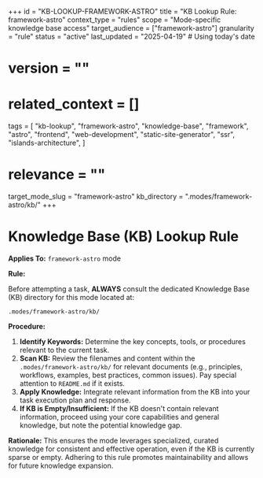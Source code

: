 +++
id = "KB-LOOKUP-FRAMEWORK-ASTRO"
title = "KB Lookup Rule: framework-astro"
context_type = "rules"
scope = "Mode-specific knowledge base access"
target_audience = ["framework-astro"]
granularity = "rule"
status = "active"
last_updated = "2025-04-19" # Using today's date
# version = ""
# related_context = []
tags = [
    "kb-lookup",
    "framework-astro",
    "knowledge-base",
    "framework",
    "astro",
    "frontend",
    "web-development",
    "static-site-generator",
    "ssr",
    "islands-architecture",
]
# relevance = ""
target_mode_slug = "framework-astro"
kb_directory = ".modes/framework-astro/kb/"
+++

# Knowledge Base (KB) Lookup Rule

**Applies To:** `framework-astro` mode

**Rule:**

Before attempting a task, **ALWAYS** consult the dedicated Knowledge Base (KB) directory for this mode located at:

`.modes/framework-astro/kb/`

**Procedure:**

1.  **Identify Keywords:** Determine the key concepts, tools, or procedures relevant to the current task.
2.  **Scan KB:** Review the filenames and content within the `.modes/framework-astro/kb/` for relevant documents (e.g., principles, workflows, examples, best practices, common issues). Pay special attention to `README.md` if it exists.
3.  **Apply Knowledge:** Integrate relevant information from the KB into your task execution plan and response.
4.  **If KB is Empty/Insufficient:** If the KB doesn't contain relevant information, proceed using your core capabilities and general knowledge, but note the potential knowledge gap.

**Rationale:** This ensures the mode leverages specialized, curated knowledge for consistent and effective operation, even if the KB is currently sparse or empty. Adhering to this rule promotes maintainability and allows for future knowledge expansion.
